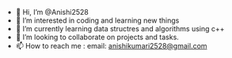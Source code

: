 - 👋 Hi, I’m @Anishi2528
- 👀 I’m interested in coding and learning new things
- 🌱 I’m currently learning data structres and algorithms using c++
- 💞️ I’m looking to collaborate on projects and tasks.
- 📫 How to reach me : email: anishikumari2528@gmail.com

<!---
Anishi2528/Anishi2528 is a ✨ special ✨ repository because its `README.md` (this file) appears on your GitHub profile.
You can click the Preview link to take a look at your changes.
--->
